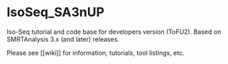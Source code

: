 # IsoSeq_SA3nUP
Iso-Seq tutorial and code base for developers version (ToFU2). Based on SMRTAnalysis 3.x (and later) releases.

Please see [[wiki]] for information, tutorials, tool listings, etc.

